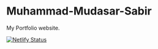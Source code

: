 # Muhammad-Mudasar-Sabir
My Portfolio website.

[![Netlify Status](https://api.netlify.com/api/v1/badges/da4d491b-3dad-453e-9023-c06f723929d9/deploy-status)](https://app.netlify.com/sites/mudasarsabir/deploys)
